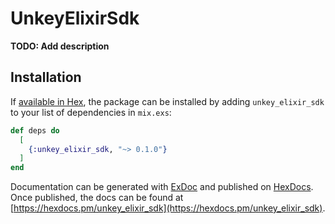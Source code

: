 # UnkeyElixirSdk

**TODO: Add description**

## Installation

If [available in Hex](https://hex.pm/docs/publish), the package can be installed
by adding `unkey_elixir_sdk` to your list of dependencies in `mix.exs`:

```elixir
def deps do
  [
    {:unkey_elixir_sdk, "~> 0.1.0"}
  ]
end
```

Documentation can be generated with [ExDoc](https://github.com/elixir-lang/ex_doc)
and published on [HexDocs](https://hexdocs.pm). Once published, the docs can
be found at [https://hexdocs.pm/unkey_elixir_sdk](https://hexdocs.pm/unkey_elixir_sdk).

